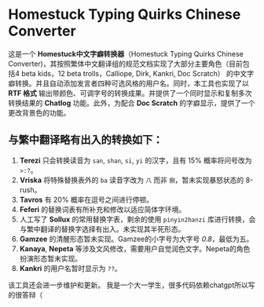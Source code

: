 # Homestuck Typing Quirks Chinese Converter

这是一个 **Homestuck中文字癖转换器**（Homestuck Typing Quirks Chinese Converter)，其按照繁体中文翻译组的规范文档实现了大部分主要角色（目前包括4 beta kids，12 beta trolls，Calliope, Dirk, Kankri, Doc Scratch） 的中文字癖转换。并且自动添加发言者四种可选风格的用户名。同时，本工具也实现了以 **RTF 格式** 输出带颜色、可调字号的转换成果。并提供了一个同时显示和复制多次转换结果的 **Chatlog** 功能。此外，为配合 **Doc Scratch** 的字癖显示，提供了一个更改背景色的功能。

## 与繁中翻译略有出入的转换如下：

1. **Terezi** 只会转换读音为 `san`, `shan`, `si`, `yi` 的汉字，且有 15% 概率将问号改为 `>:?`。
2. **Vriska** 将特殊替换表外的 `ba` 读音字改为 `八` 而非 `捌`，暂未实现暴怒状态的 8-rush。
3. **Tavros** 有 20% 概率在逗号之间进行停顿。
4. **Feferi** 的替换词表有所补充和修改以适应简体字环境。
5. 人工写了 **Sollux** 的常用替换字表，剩余的使用 `pinyin2hanzi` 库进行转换，会与繁中翻译的替换字选择有出入。未实现其半死形态。
6. **Gamzee** 的清醒形态暂未实现。Gamzee的小字号为大字号 *0.8*，最低为五。
7. **Kanaya**, **Nepeta** 等涉及文风修改，需要用户自觉润色文字。Nepeta的角色扮演形态暂未实现。
8. **Kankri** 的用户名暂时显示为 `??`。


该工具还会进一步维护和更新。
我是一个大一学生，很多代码依赖chatgpt所以写的很答辩（
